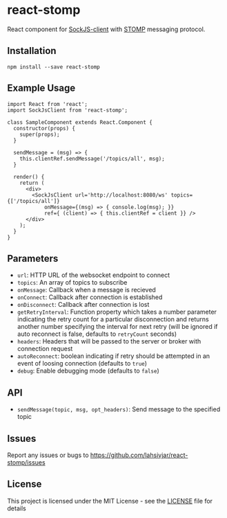 # react-stomp

React component for [SockJS-client](https://github.com/sockjs/sockjs-client) with [STOMP](https://stomp.github.io/) messaging protocol.

## Installation

```
npm install --save react-stomp
```

## Example Usage

```
import React from 'react';
import SockJsClient from 'react-stomp';

class SampleComponent extends React.Component {
  constructor(props) {
    super(props);
  }

  sendMessage = (msg) => {
    this.clientRef.sendMessage('/topics/all', msg);
  }

  render() {
    return (
      <div>
        <SockJsClient url='http://localhost:8080/ws' topics={['/topics/all']}
            onMessage={(msg) => { console.log(msg); }}
            ref={ (client) => { this.clientRef = client }} />
      </div>
    );
  }
}
```

## Parameters

* `url`: HTTP URL of the websocket endpoint to connect
* `topics`: An array of topics to subscribe
* `onMessage`: Callback when a message is recieved
* `onConnect`: Callback after connection is established
* `onDisconnect`: Callback after connection is lost
* `getRetryInterval`: Function property which takes a number parameter indicating the retry count for a particular disconnection and returns another number specifying the interval for next retry (will be ignored if auto reconnect is false, defaults to `retryCount` seconds)
* `headers`: Headers that will be passed to the server or broker with connection request
* `autoReconnect`: boolean indicating if retry should be attempted in an event of loosing connection (defaults to `true`)
* `debug`: Enable debugging mode (defaults to `false`)

## API

* `sendMessage(topic, msg, opt_headers)`: Send message to the specified topic

## Issues

Report any issues or bugs to https://github.com/lahsivjar/react-stomp/issues

## License

This project is licensed under the MIT License - see the [LICENSE](LICENSE) file for details
